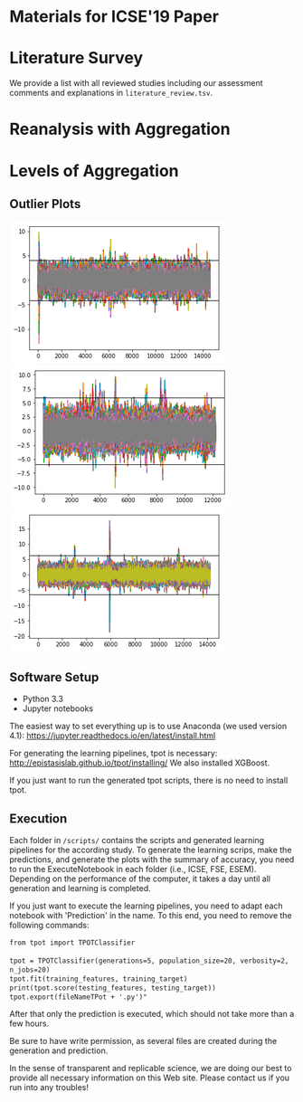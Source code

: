 # Materials for ICSE'19 Paper

# Literature Survey

We provide a list with all reviewed studies including our assessment comments and explanations in `literature_review.tsv`.

# Reanalysis with Aggregation


# Levels of Aggregation

## Outlier Plots

![ICSE Outliers](ICSE_Outliers.png)
![FSE Outliers](FSE_Outliers.png)
![ESEM Outliers](ESEM_Outliers.png)

## Software Setup

* Python 3.3
* Jupyter notebooks

The easiest way to set everything up is to use Anaconda (we used version 4.1): https://jupyter.readthedocs.io/en/latest/install.html

For generating the learning pipelines, tpot is necessary: http://epistasislab.github.io/tpot/installing/
We also installed XGBoost.

If you just want to run the generated tpot scripts, there is no need to install tpot.

## Execution

Each folder in `/scripts/` contains the scripts and generated learning pipelines for the according study. To generate the learning scrips, make the predictions, and generate the plots with the summary of accuracy, you need to run the ExecuteNotebook in each folder (i.e., ICSE, FSE, ESEM). Depending on the performance of the computer, it takes a day until all generation and learning is completed.

If you just want to execute the learning pipelines, you need to adapt each notebook with 'Prediction' in the name. To this end, you need to remove the following commands:

```
from tpot import TPOTClassifier

tpot = TPOTClassifier(generations=5, population_size=20, verbosity=2, n_jobs=20)
tpot.fit(training_features, training_target)
print(tpot.score(testing_features, testing_target))
tpot.export(fileNameTPot + '.py')"
```

After that only the prediction is executed, which should not take more than a few hours.

Be sure to have write permission, as several files are created during the generation and prediction.

In the sense of transparent and replicable science, we are doing our best to provide all necessary information on this Web site. Please contact us if you run into any troubles!

